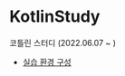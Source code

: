 # KotlinStudy
코틀린 스터디 (2022.06.07 ~ )

- <a href="https://github.com/CodingBakery/KotlinStudy/blob/main/playground/README.md">실습 환경 구성</a>
